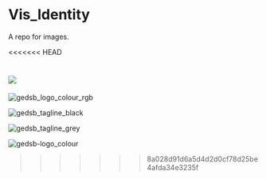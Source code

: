 # Vis_Identity

A repo for images. 

<<<<<<< HEAD

![](https://user-images.githubusercontent.com/14876124/52060670-aea6ab00-253a-11e9-95da-46e21918c3bb.jpg)
=======
![gedsb_logo_colour_rgb](https://user-images.githubusercontent.com/14876124/52061528-8455ed00-253c-11e9-8787-1172c8e5f481.jpg)

![gedsb_tagline_black](https://user-images.githubusercontent.com/14876124/52061529-8455ed00-253c-11e9-90ef-18c1f16be9da.png)

![gedsb_tagline_grey](https://user-images.githubusercontent.com/14876124/52061530-8455ed00-253c-11e9-9a20-10efb49e8853.png)

![gedsb-logo_colour](https://user-images.githubusercontent.com/14876124/52061531-8455ed00-253c-11e9-9b5d-fc5e8ba02f6e.png)
>>>>>>> 8a028d91d6a5d4d2d0cf78d25be4afda34e3235f
